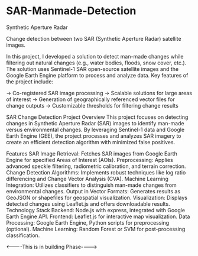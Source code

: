 # SAR-Manmade-Detection
Synthetic Aperture Radar

Change detection between two SAR (Synthetic Aperture Radar) satellite images.

In this project, I developed a solution to detect man-made changes while filtering out natural changes (e.g., water bodies, floods, snow cover, etc.). The solution uses Sentinel-1 SAR open-source satellite images and the Google Earth Engine platform to process and analyze data. Key features of the project include:

-> Co-registered SAR image processing
-> Scalable solutions for large areas of interest
-> Generation of geographically referenced vector files for change outputs
-> Customizable thresholds for filtering change results


SAR Change Detection Project
Overview
This project focuses on detecting changes in Synthetic Aperture Radar (SAR) images to identify man-made versus environmental changes. By leveraging Sentinel-1 data and Google Earth Engine (GEE), the project processes and analyzes SAR imagery to create an efficient detection algorithm with minimized false positives.

Features
SAR Image Retrieval: Fetches SAR images from Google Earth Engine for specified Areas of Interest (AOIs).
Preprocessing: Applies advanced speckle filtering, radiometric calibration, and terrain correction.
Change Detection Algorithms: Implements robust techniques like log ratio differencing and Change Vector Analysis (CVA).
Machine Learning Integration: Utilizes classifiers to distinguish man-made changes from environmental changes.
Output in Vector Formats: Generates results as GeoJSON or shapefiles for geospatial visualization.
Visualization: Displays detected changes using Leaflet.js and offers downloadable results.
Technology Stack
Backend: Node.js with express, integrated with Google Earth Engine API.
Frontend: Leaflet.js for interactive map visualization.
Data Processing: Google Earth Engine, Python scripts for preprocessing (optional).
Machine Learning: Random Forest or SVM for post-processing classification.



<----This is in building Phase---->
